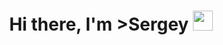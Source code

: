 <h1 align="center">Hi there, I'm >Sergey</a> 
<img src="https://github.com/blackcater/blackcater/raw/main/images/Hi.gif" height="32"/></h1>
